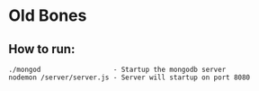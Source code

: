 Old Bones
=========

How to run:
----------
```shell
./mongod                  - Startup the mongodb server
nodemon /server/server.js - Server will startup on port 8080 
```
